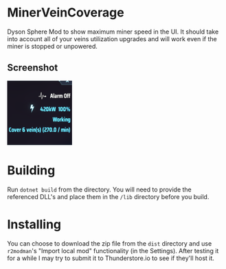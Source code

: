 # MinerVeinCoverage

Dyson Sphere Mod to show maximum miner speed in the UI. It should take into account all of your veins utilization upgrades and will work even if the miner is stopped or unpowered.

## Screenshot

![screenshot](https://github.com/enriquein/MinerVeinCoverage/blob/main/icon.png?raw=true "screenshot")

# Building

Run `dotnet build` from the directory. You will need to provide the referenced DLL's and place them in the `/lib` directory before you build.

# Installing

You can choose to download the zip file from the `dist` directory and use `r2modman`'s "Import local mod" functionality (in the Settings).
After testing it for a while I may try to submit it to Thunderstore.io to see if they'll host it.